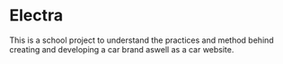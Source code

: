 # Electra

This is a school project to understand the practices and method behind creating and developing a car brand aswell as a car website.
